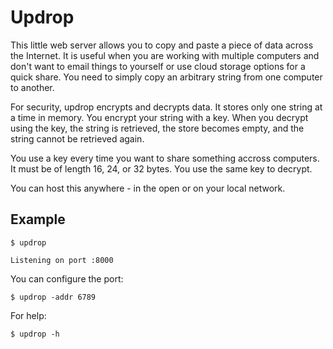 # Updrop
This little web server allows you to copy and paste a piece of data across the Internet.
It is useful when you are working with multiple computers and don't want to email things
to yourself or use cloud storage options for a quick share. You need to simply copy an arbitrary string from
one computer to another.

For security, updrop encrypts and decrypts data. It stores only one
string at a time in memory. You encrypt your string with a key.
When you decrypt using the key, the string is retrieved,
the store becomes empty, and the string cannot be retrieved again.

You use a key every time you want to share something accross computers.
It must be of length 16, 24, or 32 bytes. You use the same key to decrypt.

You can host this anywhere - in the open or on your local network.

## Example
```
$ updrop

Listening on port :8000
```

You can configure the port:

```
$ updrop -addr 6789
```

For help:

```
$ updrop -h
```
